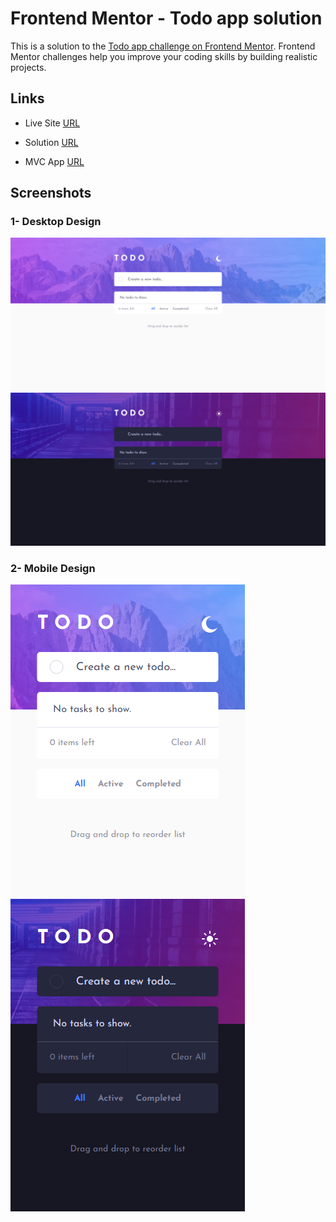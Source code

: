 # Frontend Mentor - Todo app solution

This is a solution to the [Todo app challenge on Frontend Mentor](https://www.frontendmentor.io/challenges/todo-app-Su1_KokOW). Frontend Mentor challenges help you improve your coding skills by building realistic projects.

## Links

- Live Site [URL](https://todos-react-pwa.netlify.app)
- Solution [URL](https://www.frontendmentor.io/solutions/react-todos-app-6gxAj7JvV)

- MVC App [URL](https://github.com/Mhmd-Tarek-Mhmd/Todos-App/tree/mvc-app)

## Screenshots

### 1- Desktop Design

![](screenshots/desktop-light.png)
![](screenshots/desktop-dark.png)

### 2- Mobile Design

![](screenshots/mobile-light.png)
![](screenshots/mobile-dark.png)
